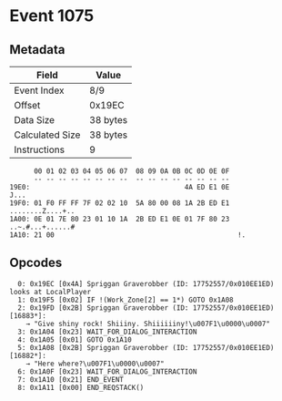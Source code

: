 # Event 1075

## Metadata

| Field           | Value    |
|-----------------|----------|
| Event Index     | 8/9      |
| Offset          | 0x19EC   |
| Data Size       | 38 bytes |
| Calculated Size | 38 bytes |
| Instructions    | 9        |

```
      00 01 02 03 04 05 06 07  08 09 0A 0B 0C 0D 0E 0F
      -- -- -- -- -- -- -- --  -- -- -- -- -- -- -- --
19E0:                                      4A ED E1 0E              J...
19F0: 01 F0 FF FF 7F 02 02 10  5A 80 00 08 1A 2B ED E1  ........Z....+..
1A00: 0E 01 7E 80 23 01 10 1A  2B ED E1 0E 01 7F 80 23  ..~.#...+......#
1A10: 21 00                                             !.              
```

## Opcodes

```
  0: 0x19EC [0x4A] Spriggan Graverobber (ID: 17752557/0x010EE1ED) looks at LocalPlayer
  1: 0x19F5 [0x02] IF !(Work_Zone[2] == 1*) GOTO 0x1A08
  2: 0x19FD [0x2B] Spriggan Graverobber (ID: 17752557/0x010EE1ED) [16883*]:
    → "Give shiny rock! Shiiiny. Shiiiiiiny!\u007F1\u0000\u0007"
  3: 0x1A04 [0x23] WAIT_FOR_DIALOG_INTERACTION
  4: 0x1A05 [0x01] GOTO 0x1A10
  5: 0x1A08 [0x2B] Spriggan Graverobber (ID: 17752557/0x010EE1ED) [16882*]:
    → "Here where?\u007F1\u0000\u0007"
  6: 0x1A0F [0x23] WAIT_FOR_DIALOG_INTERACTION
  7: 0x1A10 [0x21] END_EVENT
  8: 0x1A11 [0x00] END_REQSTACK()
```
